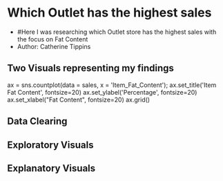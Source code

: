 # Which Outlet has the highest sales
- #Here I was researching which Outlet store has the highest sales with the focus on Fat Content
- Author: Catherine Tippins
## Two Visuals representing my findings
ax = sns.countplot(data = sales, x = 'Item_Fat_Content');
ax.set_title('Item Fat Content', fontsize=20)
ax.set_ylabel('Percentage', fontsize=20)
ax.set_xlabel("Fat Content", fontsize=20)
ax.grid()

## Data Clearing

## Exploratory Visuals

## Explanatory Visuals 

